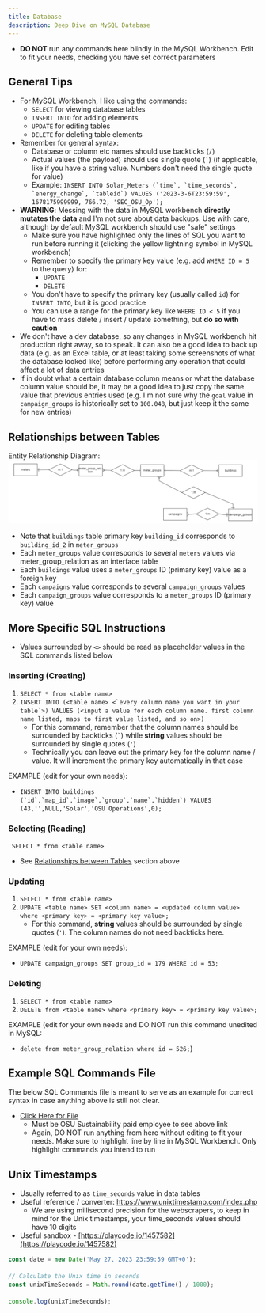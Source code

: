 ```yaml
---
title: Database
description: Deep Dive on MySQL Database
---
```


- **DO NOT** run any commands here blindly in the MySQL Workbench. Edit to fit your needs, checking you have set correct parameters

## General Tips

- For MySQL Workbench, I like using the commands:
  - `SELECT` for viewing database tables
  - `INSERT INTO` for adding elements
  - `UPDATE` for editing tables
  - `DELETE` for deleting table elements
- Remember for general syntax:
  - Database or column etc names should use backticks (`/`)
  - Actual values (the payload) should use single quote (`` ` ``) (if applicable, like if you have a string value. Numbers don't need the single quote for value)
  - Example: `` INSERT INTO Solar_Meters (`time`, `time_seconds`, `energy_change`, `tableid`) VALUES ('2023-3-6T23:59:59', 1678175999999, 766.72, 'SEC_OSU_Op'); ``
- **WARNING**: Messing with the data in MySQL workbench **directly mutates the data** and I'm not sure about data backups. Use with care, although by default MySQL workbench should use "safe" settings
  - Make sure you have highlighted only the lines of SQL you want to run before running it (clicking the yellow lightning symbol in MySQL workbench)
  - Remember to specify the primary key value (e.g. add `WHERE ID = 5` to the query) for:
    - `UPDATE`
    - `DELETE`
  - You don't have to specify the primary key (usually called `id`) for `INSERT INTO`, but it is good practice
  - You can use a range for the primary key like `WHERE ID < 5` if you have to mass delete / insert / update something, but **do so with caution**
- We don't have a dev database, so any changes in MySQL workbench hit production right away, so to speak. It can also be a good idea to back up data (e.g. as an Excel table, or at least taking some screenshots of what the database looked like) before performing any operation that could affect a lot of data entries
- If in doubt what a certain database column means or what the database column value should be, it may be a good idea to just copy the same value that previous entries used (e.g. I'm not sure why the `goal` value in `campaign_groups` is historically set to `100.048`, but just keep it the same for new entries)

## Relationships between Tables

Entity Relationship Diagram:
![Alt text](../static/img/erd.png)

- Note that `buildings` table primary key `building_id` corresponds to `building_id_2` in `meter_groups`
- Each `meter_groups` value corresponds to several `meters` values via meter_group_relation as an interface table
- Each `buildings` value uses a `meter_groups` ID (primary key) value as a foreign key
- Each `campaigns` value corresponds to several `campaign_groups` values
- Each `campaign_groups` value corresponds to a `meter_groups` ID (primary key) value

## More Specific SQL Instructions

- Values surrounded by `<>` should be read as placeholder values in the SQL commands listed below

### Inserting (Creating)

1. `SELECT * from <table name>`
2. `` INSERT INTO (<table name> <`every column name you want in your table`>) VALUES (<input a value for each column name. first column name listed, maps to first value listed, and so on>) ``
   - For this command, remember that the column names should be surrounded by backticks (`` ` ``) while **string** values should be surrounded by single quotes (`'`)
   - Technically you can leave out the primary key for the column name / value. It will increment the primary key automatically in that case

EXAMPLE (edit for your own needs):

- `` INSERT INTO buildings (`id`,`map_id`,`image`,`group`,`name`,`hidden`) VALUES (43,'',NULL,'Solar','OSU Operations',0); ``

### Selecting (Reading)

` SELECT * from <table name>`

- See [Relationships between Tables](#relationships-between-tables) section above

### Updating

1. `SELECT * from <table name>`
2. `UPDATE <table name> SET <column name> = <updated column value> where <primary key> = <primary key value>;`
   - For this command, **string** values should be surrounded by single quotes (`'`). The column names do not need backticks here.

EXAMPLE (edit for your own needs):

- `UPDATE campaign_groups SET group_id = 179 WHERE id = 53;`

### Deleting

1. `SELECT * from <table name>`
2. `DELETE from <table name> where <primary key> = <primary key value>;`

EXAMPLE (edit for your own needs and DO NOT run this command unedited in MySQL:

- `delete from meter_group_relation where id = 526;`)

## Example SQL Commands File

The below SQL Commands file is meant to serve as an example for correct syntax in case anything above is still not clear.

- [Click Here for File](https://drive.google.com/file/d/1otAp6gcCr3qWLkSHZZJ4xBGOd4RxmjJ7/view?usp=drive_link)
  - Must be OSU Sustainability paid employee to see above link
  - Again, DO NOT run anything from here without editing to fit your needs. Make sure to highlight line by line in MySQL Workbench. Only highlight commands you intend to run

## Unix Timestamps

- Usually referred to as `time_seconds` value in data tables
- Useful reference / converter: https://www.unixtimestamp.com/index.php
  - We are using millisecond precision for the webscrapers, to keep in mind for the Unix timestamps, your time_seconds values should have 10 digits
- Useful sandbox - [https://playcode.io/1457582](https://playcode.io/1457582)

```js
const date = new Date('May 27, 2023 23:59:59 GMT+0');

// Calculate the Unix time in seconds
const unixTimeSeconds = Math.round(date.getTime() / 1000);

console.log(unixTimeSeconds);
```
